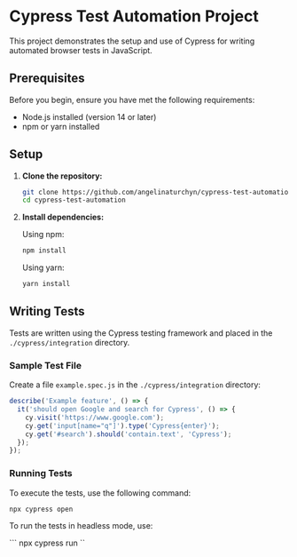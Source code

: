 # Cypress Test Automation Project

This project demonstrates the setup and use of Cypress for writing automated browser tests in JavaScript.

## Prerequisites

Before you begin, ensure you have met the following requirements:

- Node.js installed (version 14 or later)
- npm or yarn installed

## Setup

1. **Clone the repository:**

    ```sh
    git clone https://github.com/angelinaturchyn/cypress-test-automation
    cd cypress-test-automation
    ```

2. **Install dependencies:**

    Using npm:

    ```sh
    npm install
    ```

    Using yarn:

    ```sh
    yarn install
    ```

## Writing Tests

Tests are written using the Cypress testing framework and placed in the `./cypress/integration` directory.

### Sample Test File

Create a file `example.spec.js` in the `./cypress/integration` directory:

```javascript
describe('Example feature', () => {
  it('should open Google and search for Cypress', () => {
    cy.visit('https://www.google.com');
    cy.get('input[name="q"]').type('Cypress{enter}');
    cy.get('#search').should('contain.text', 'Cypress');
  });
});
```


### Running Tests

To execute the tests, use the following command:

``` npx cypress open ```

To run the tests in headless mode, use:

``` npx cypress run ``

